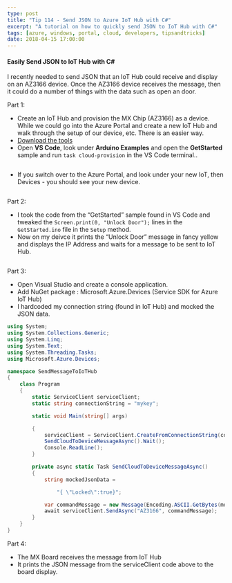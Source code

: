 ```yaml
---
type: post
title: "Tip 114 - Send JSON to Azure IoT Hub with C#"
excerpt: "A tutorial on how to quickly send JSON to IoT Hub with C#"
tags: [azure, windows, portal, cloud, developers, tipsandtricks]
date: 2018-04-15 17:00:00
---
```


#### Easily Send JSON to IoT Hub with C#

I recently needed to send JSON that an IoT Hub could receive and display on an AZ3166 device. Once the AZ3166 device receives the message, then it could do a number of things with the data such as open an door. 

Part 1: 

* Create an IoT Hub and provision the MX Chip (AZ3166) as a device. While we could go into the Azure Portal and create a new IoT Hub and walk through the setup of our device, etc. There is an easier way. 
* [Download the tools](https://docs.microsoft.com/en-us/azure/iot-hub/iot-hub-arduino-iot-devkit-az3166-get-started#prepare-the-development-environment?WT.mc_id=docs-azuredevtips-micrum)
* Open **VS Code**, look under **Arduino Examples** and open the **GetStarted** sample and run `task cloud-provision` in the VS Code terminal..

<img :src="$withBase('/files/aziothub1.png')">

* If you switch over to the Azure Portal, and look under your new IoT, then Devices - you should see your new device. 

<img :src="$withBase('/files/aziothub2.png')">


Part 2:

* I took the code from the “GetStarted” sample found in VS Code and tweaked the `Screen.print(0, "Unlock Door");` lines in the `GetStarted.ino` file in the `Setup` method. 
* Now on my deivce it prints the “Unlock Door” message in fancy yellow and displays the IP Address and waits for a message to be sent to IoT Hub.

<img :src="$withBase('/files/aziothub3.png')">

Part 3:

* Open Visual Studio and create a console application. 
* Add NuGet package : Microsoft.Azure.Devices (Service SDK for Azure IoT Hub)
* I hardcoded my connection string (found in IoT Hub) and mocked the JSON data. 

```csharp
using System;
using System.Collections.Generic;
using System.Linq;
using System.Text;
using System.Threading.Tasks;
using Microsoft.Azure.Devices;

namespace SendMessageToIoTHub
{
    class Program
    {
        static ServiceClient serviceClient;
        static string connectionString = "mykey";

        static void Main(string[] args)

        {
            serviceClient = ServiceClient.CreateFromConnectionString(connectionString);
            SendCloudToDeviceMessageAsync().Wait();
            Console.ReadLine();
        }

        private async static Task SendCloudToDeviceMessageAsync()
        {
            string mockedJsonData =

                "{ \"Locked\":true}";

            var commandMessage = new Message(Encoding.ASCII.GetBytes(mockedJsonData));
            await serviceClient.SendAsync("AZ3166", commandMessage);
        }
    }
}
```

Part 4:

* The MX Board receives the message from IoT Hub
* It prints the JSON message from the serviceClient code above to the board display. 

<img :src="$withBase('/files/aziothub4.png')">

